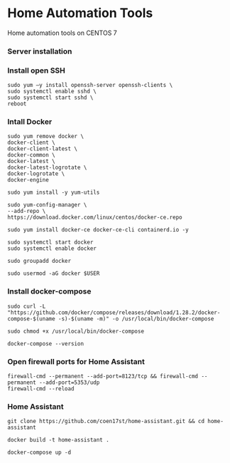 # Home Automation Tools
Home automation tools on CENTOS 7

### Server installation

### Install open SSH
    sudo yum –y install openssh-server openssh-clients \
    sudo systemctl enable sshd \
    sudo systemctl start sshd \
    reboot    

### Intall Docker
    sudo yum remove docker \
    docker-client \
    docker-client-latest \
    docker-common \
    docker-latest \
    docker-latest-logrotate \
    docker-logrotate \
    docker-engine 

    sudo yum install -y yum-utils 

    sudo yum-config-manager \
    --add-repo \
    https://download.docker.com/linux/centos/docker-ce.repo 

    sudo yum install docker-ce docker-ce-cli containerd.io -y

    sudo systemctl start docker 
    sudo systemctl enable docker 

    sudo groupadd docker 

    sudo usermod -aG docker $USER

### Install docker-compose
    sudo curl -L "https://github.com/docker/compose/releases/download/1.28.2/docker-compose-$(uname -s)-$(uname -m)" -o /usr/local/bin/docker-compose

    sudo chmod +x /usr/local/bin/docker-compose

    docker-compose --version
    
### Open firewall ports for Home Assistant
    firewall-cmd --permanent --add-port=8123/tcp && firewall-cmd --permanent --add-port=5353/udp 
    firewall-cmd --reload    

### Home Assistant

    git clone https://github.com/coen17st/home-assistant.git && cd home-assistant

    docker build -t home-assistant .

    docker-compose up -d

    


